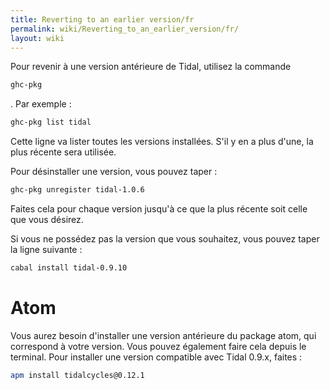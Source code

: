 ```yaml
---
title: Reverting to an earlier version/fr
permalink: wiki/Reverting_to_an_earlier_version/fr/
layout: wiki
---
```


<languages/> Pour revenir à une version antérieure de Tidal, utilisez la
commande

``` bash
ghc-pkg
```

. Par exemple :

``` bash
ghc-pkg list tidal
```

Cette ligne va lister toutes les versions installées. S'il y en a plus
d'une, la plus récente sera utilisée.

Pour désinstaller une version, vous pouvez taper :

``` bash
ghc-pkg unregister tidal-1.0.6
```

Faites cela pour chaque version jusqu'à ce que la plus récente soit
celle que vous désirez.

Si vous ne possédez pas la version que vous souhaitez, vous pouvez taper
la ligne suivante :

``` bash
cabal install tidal-0.9.10
```

# Atom

Vous aurez besoin d'installer une version antérieure du package atom,
qui correspond à votre version. Vous pouvez également faire cela depuis
le terminal. Pour installer une version compatible avec Tidal 0.9.x,
faites :

``` bash
apm install tidalcycles@0.12.1
```
